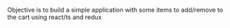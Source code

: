 Objective is to build a simple application with some items to add/remove to the cart using react/ts and redux